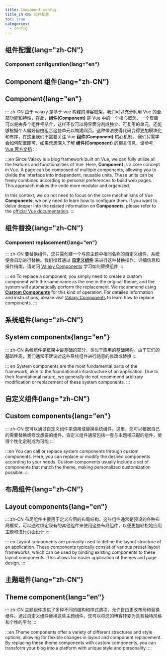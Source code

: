 ```yaml
---
title: Component config
title_zh-CN: 组件配置
toc: true
categories:
  - config
---
```


## 组件配置{lang="zh-CN"}

### Component configuration{lang="en"}

## Component 组件{lang="zh-CN"}

## Component{lang="en"}

::: zh-CN
由于 valaxy 是基于 vue 构建的博客框架，我们可以充分利用 Vue 的全部功能和特性，在此，**组件(Component)** 是 Vue 中的一个核心概念，一个页面可以是由多个组件相结合，这样不仅可以将界面分割成独立、可复用的单元，还能够根据个人偏好自由组合这些单元以构建网页。这种做法使得代码变得更加模块化和有序，在这里我们不需要关注 Vue **组件(Component)** 核心机制， 我们只需学会如何配置即可，如果您想深入了解 **组件(Component)** 的相关信息，请参考 [Vue 官方文档](https://vuejs.org/guide/essentials/component-basics)
:::

:::en
Since Valaxy is a blog framework built on Vue, we can fully utilize all the features and functionalities of Vue. Here, **Component** is a core concept in Vue. A page can be composed of multiple components, allowing you to divide the interface into independent, reusable units. These units can be freely combined according to personal preferences to build web pages. This approach makes the code more modular and organized.

In this context, we do not need to focus on the core mechanisms of Vue **Components**; we only need to learn how to configure them. If you want to delve deeper into the related information on **Components**, please refer to the [official Vue documentation](https://vuejs.org/guide/essentials/component-basics).
:::

## 组件替换{lang="zh-CN"}

### Component replacement{lang="en"}
::: zh-CN
要替换组件，您只需创建一个与原主题中相同名称的自定义组件，系统便会自动进行替换。我们推荐通过 **[自定义组件](#自定义组件)** 来进行这种替换操作。详细信息和操作指南，请访问 [Valaxy Components](https://valaxy.site/guide/custom/components) 学习如何替换组件
:::

::: en
To replace a component, you simply need to create a custom component with the same name as the one in the original theme, and the system will automatically perform the replacement. We recommend using **[Custom Components](#custom-components)** for this kind of operation. For detailed information and instructions, please visit [Valaxy Components](https://valaxy.site/guide/custom/components) to learn how to replace components.
:::

## 系统组件{lang="zh-CN"}

## System components{lang="en"}

::: zh-CN
系统组件是框架中最基础的部分，类似于应用的基础架构。由于它们的基础性质，我们通常不建议对这些系统组件进行随意的修改或替换
:::

::: en
System components are the most fundamental parts of the framework, akin to the foundational infrastructure of an application. Due to their foundational nature, we generally do not recommend arbitrary modification or replacement of these system components.
:::

## 自定义组件{lang="zh-CN"}

## Custom components{lang="en"}

::: zh-CN
您可以通过自定义组件来调用或替换系统组件。这里，您可以根据自己的需要替换或修改想要的组件。自定义组件通常包括一套与主题相匹配的组件，使得个性化定制成为可能
:::

:::en
You can call or replace system components through custom components. Here, you can replace or modify the desired components according to your needs. Custom components usually include a set of components that match the theme, making personalized customization possible.
:::

## 布局组件{lang="zh-CN"}

## Layout components{lang="en"}

::: zh-CN
布局组件主要用于定义应用的布局结构。这些组件通常是预设的各种布局框架，可以通过绑定现有的其他组件来使用这些布局组件，以便更加轻松地应用主题和进行页面设计
:::

::: en
Layout components are primarily used to define the layout structure of an application. These components typically consist of various preset layout frameworks, which can be used by binding existing components to these layout components. This allows for easier application of themes and page design.
:::

## 主题组件{lang="zh-CN"}

## Theme component{lang="en"}

::: zh-CN
主题组件提供了多种不同的结构和样式选项，允许自由更改布局和替换组件。通过自定义组件替换这些主题组件，您可以将您的博客转变为具有独特风格和个性的平台
:::

:::en
Theme components offer a variety of different structures and style options, allowing for flexible changes in layout and component replacement. By replacing these theme components with custom components, you can transform your blog into a platform with unique style and personality.
:::

